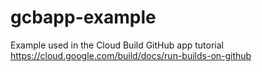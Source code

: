 # gcbapp-example
Example used in the Cloud Build GitHub app tutorial
https://cloud.google.com/build/docs/run-builds-on-github
